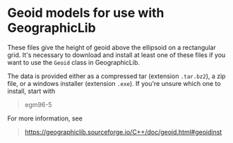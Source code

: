 Geoid models for use with GeographicLib
=======================================

These files give the height of geoid above the ellipsoid on a
rectangular grid.  It's necessary to download and install at least one
of these files if you want to use the `Geoid` class in GeographicLib.

The data is provided either as a compressed tar (extension `.tar.bz2`), a
zip file, or a windows installer (extension `.exe`).  If you're unsure
which one to install, start with

> egm96-5

For more information, see

> https://geographiclib.sourceforge.io/C++/doc/geoid.html#geoidinst
